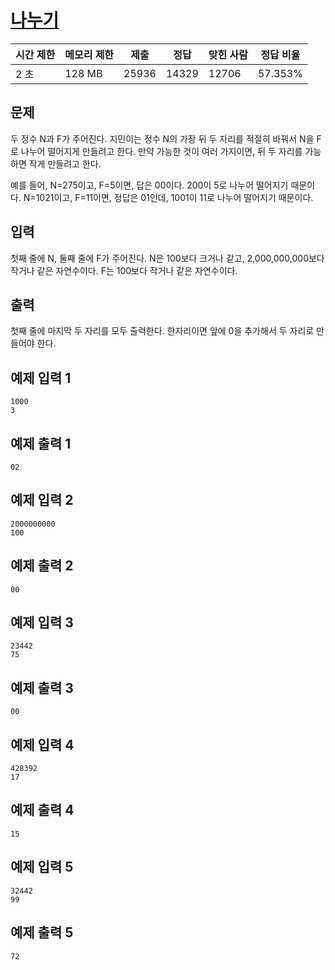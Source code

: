 # [나누기](https://www.acmicpc.net/problem/1075)

| 시간 제한 | 메모리 제한 | 제출 | 정답 | 맞힌 사람 | 정답 비율 |
| --- | --- | --- | --- | --- | --- |
| 2 초 | 128 MB | 25936 | 14329 | 12706 | 57.353% |

## 문제

두 정수 N과 F가 주어진다. 지민이는 정수 N의 가장 뒤 두 자리를 적절히 바꿔서 N을 F로 나누어 떨어지게 만들려고 한다. 만약 가능한 것이 여러 가지이면, 뒤 두 자리를 가능하면 작게 만들려고 한다.

예를 들어, N=275이고, F=5이면, 답은 00이다. 200이 5로 나누어 떨어지기 때문이다. N=1021이고, F=11이면, 정답은 01인데, 1001이 11로 나누어 떨어지기 때문이다.

## 입력

첫째 줄에 N, 둘째 줄에 F가 주어진다. N은 100보다 크거나 같고, 2,000,000,000보다 작거나 같은 자연수이다. F는 100보다 작거나 같은 자연수이다.

## 출력

첫째 줄에 마지막 두 자리를 모두 출력한다. 한자리이면 앞에 0을 추가해서 두 자리로 만들어야 한다.

## 예제 입력 1

```
1000
3

```

## 예제 출력 1

```
02

```

## 예제 입력 2

```
2000000000
100

```

## 예제 출력 2

```
00

```

## 예제 입력 3

```
23442
75

```

## 예제 출력 3

```
00

```

## 예제 입력 4

```
428392
17

```

## 예제 출력 4

```
15

```

## 예제 입력 5

```
32442
99

```

## 예제 출력 5

```
72
```
